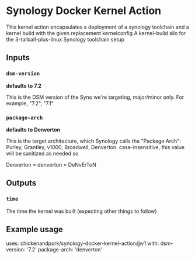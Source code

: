 # Synology Docker Kernel Action

This kernel action encapsulates a deployment of a synology toolchain and a kernel build with the given replacement kernelconfig
A kernel-build silo for the 3-tarball-plus-linux Synology toolchain setup

## Inputs

### `dsm-version`

**defaults to 7.2**

This is the DSM version of the Syno we're targeting, major/minor only.  For example, "7.2", "7.1"

### `package-arch`

**defaults to Denverton**

This is the target architecture, which Synology calls the "Package Arch": Purley, Grantley, v1000,
Broadwell, Denverton.  case-insensitive, this value will be sanitized as needed so

Denverton = denverton = DeNvErToN

## Outputs

### `time`

The time the kernel was built (expecting other things to follow)

## Example usage

uses: chickenandpork/synology-docker-kernel-action@v1
with:
  dsm-version: '7.2'
  package-arch: 'denverton'

